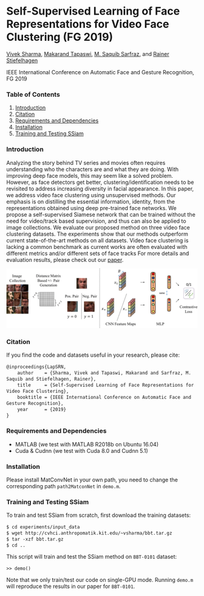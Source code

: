 # Self-Supervised Learning of Face Representations for Video Face Clustering (FG 2019)

[Vivek Sharma](http://vivoutlaw.github.io), 
[Makarand Tapaswi](http://www.cs.toronto.edu/~makarand/), 
[M. Saquib Sarfraz](https://sites.google.com/site/saquibsarfraz/), 
and [Rainer Stiefelhagen](https://cvhci.anthropomatik.kit.edu/people_596.php)

IEEE International Conference on Automatic Face and Gesture Recognition, FG 2019 

### Table of Contents
1. [Introduction](#introduction)
1. [Citation](#citation)
1. [Requirements and Dependencies](#requirements-and-dependencies)
1. [Installation](#installation)
1. [Training and Testing SSiam](#training-ssiam)

### Introduction
Analyzing the story behind TV series and movies often requires understanding who the characters are and what they are doing. With improving deep face models, this may seem like a solved problem. However, as face detectors get better, clustering/identification needs to be revisited to address increasing diversity in facial appearance. In this paper, we
address video face clustering using unsupervised methods. Our emphasis is on distilling the essential information, identity, from the representations obtained using deep pre-trained face networks. We propose a self-supervised Siamese network that can be trained without the need for video/track based supervision, and thus can also be applied to image collections. We
evaluate our proposed method on three video face clustering datasets. The experiments show that our methods outperform current state-of-the-art methods on all datasets. Video face clustering is lacking a common benchmark as current works are often evaluated with different metrics and/or different sets of face tracks
For more details and evaluation results, please check out our [paper](https://arxiv.org/pdf/1903.01000.pdf).

![SSiam Architecture](ssiam.png)


### Citation

If you find the code and datasets useful in your research, please cite:
    
    @inproceedings{LapSRN,
        author    = {Sharma, Vivek and Tapaswi, Makarand and Sarfraz, M. Saquib and Stiefelhagen, Rainer}, 
        title     = {Self-Supervised Learning of Face Representations for Video Face Clustering}, 
        booktitle = {IEEE International Conference on Automatic Face and Gesture Recognition},
        year      = {2019}
    }

### Requirements and Dependencies
- MATLAB (we test with MATLAB R2018b on Ubuntu 16.04)
- Cuda & Cudnn (we test with Cuda 8.0 and Cudnn 5.1)

### Installation
Please install MatConvNet in your own path, you need to change the corresponding path `path2MatconNet` in `demo.m`.


### Training and Testing SSiam

To train and test SSiam from scratch, first download the training datasets:

    $ cd experiments/input_data
    $ wget http://cvhci.anthropomatik.kit.edu/~vsharma/bbt.tar.gz
    $ tar -xzf bbt.tar.gz
    $ cd ..


This script will train and test the SSiam method on `BBT-0101` dataset:

    >> demo()
    
Note that we only train/test our code on single-GPU mode. Running `demo.m` will reproduce the results in our paper for `BBT-0101`.
